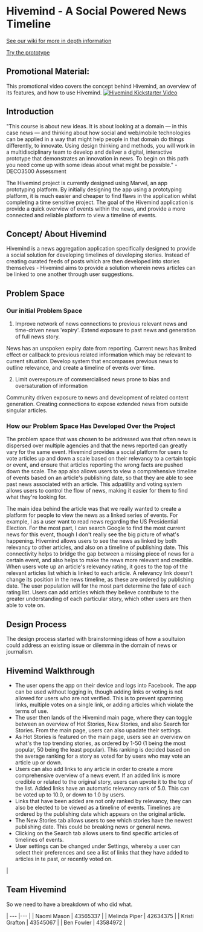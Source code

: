 # Hivemind - A Social Powered News Timeline
[See our wiki for more in depth information](https://github.com/deco3500/hivemind/wiki)

[Try the prototype](https://marvelapp.com/1e351bh/screen/16133028)

## Promotional Material:
This promotional video covers the concept behind Hivemind, an overview of its features, and how to use Hivemind.
[![Hivemind Kickstarter Video](http://img.youtube.com/vi/p6Wl6kO_hCI/0.jpg)](http://www.youtube.com/watch?v=p6Wl6kO_hCI "Hivemind")

## Introduction
"This course is about new ideas. It is about looking at a domain — in this case news — and thinking about how social and web/mobile technologies can be applied in a way that might help people in that domain do things differently, to innovate. Using design thinking and methods, you will work in a multidisciplinary team to develop and deliver a digital, interactive prototype that demonstrates an innovation in news. To begin on this path you need come up with some ideas about what might be possible." - DECO3500 Assessment

The Hivemind project is currently designed using Marvel, an app prototyping platform. By initially designing the app using a prototyping platform, it is much easier and cheaper to find flaws in the application whilst completing a time sensitive project. The goal of the Hivemind application is provide a quick overview of events within the news, and provide a more connected and reliable platform to view a timeline of events.

## Concept/ About Hivemind
Hivemind is a news aggregation application specifically designed to provide a social solution for developing timelines of developing stories. Instead of creating curated feeds of posts which are then developed into stories themselves - Hivemind aims to provide a solution wherein news articles can be linked to one another through user suggestions. 


## Problem Space
### Our initial Problem Space
1. Improve network of news connections to previous relevant news and time-driven news 'expiry'. Extend exposure to past news and generation of full news story.

News has an unspoken expiry date from reporting. Current news has limited effect or callback to previous related information which may be relevant to current situation. Develop system that encompases previous news to outline relevance, and create a timeline of events over time.

2. Limit overexposure of commercialised news prone to bias and oversaturation of information

Community driven exposure to news and development of related content generation. Creating connections to expose extended news from outside singular articles.

### How our Problem Space Has Developed Over the Project
The problem space that was chosen to be addressed was that often news is dispersed over multiple agencies and that the news reported can greatly vary for the same event. Hivemind provides a social platform for users to vote articles up and down a scale based on their relevancy to a certain topic or event, and ensure that articles reporting the wrong facts are pushed down the scale. The app also allows users to view a comprehensive timeline of events based on an article's publishing date, so that they are able to see past news associated with an article. This adpatility and voting system allows users to control the flow of news, making it easier for them to find what they're looking for.

The main idea behind the article was that we really wanted to create a platform for people to view the news as a linked series of events. For example, I as a user want to read news regarding the US Presidential Election. For the most part, I can search Google to find the most current news for this event, though I don't really see the big picture of what's happening. Hivemind allows users to see the news as linked by both relevancy to other articles, and also on a timeline of publishing date. This connectivity helps to bridge the gap between a missing piece of news for a certain event, and also helps to make the news more relevant and credible. When users vote up an article's relevancy rating, it goes to the top of the relevant articles list which is linked to each article. A relevancy link doesn't change its position in the news timeline, as these are ordered by publishing date. The user population will for the most part determine the fate of each rating list. Users can add articles which they believe contribute to the greater understanding of each particular story, which other users are then able to vote on. 

## Design Process
The design process started with brainstorming ideas of how a soultuion could address an existing issue or dilemma in the domain of news or journalism. 

## Hivemind Walkthrough
* The user opens the app on their device and logs into Facebook. The app can be used without logging in, though adding links or voting is not allowed for users who are not verified. This is to prevent spamming links, multiple votes on a single link, or adding articles which violate the terms of use.
* The user then lands of the Hivemind main page, where they can toggle between an overview of Hot Stories, New Stories, and also Search for Stories. From the main page, users can also upadate their settings.
* As Hot Stories is featured on the main page, users see an overview on what's the top trending stories, as ordered by 1-50 (1 being the most popular, 50 being the least popular). This ranking is decided based on the average ranking for a story as voted for by users who may vote an article up or down.
* Users can also add links to any article in order to create a more comprehensive overview of a news event. If an added link is more credible or related to the original story, users can upvote it to the top of the list. Added links have an automatic relevancy rank of 5.0. This can be voted up to 10.0, or down to 1.0 by users.
* Links that have been added are not only ranked by relevancy, they can also be elected to be viewed as a timeline of events. Timelines are ordered by the publishing date which appears on the original article.
* The New Stories tab allows users to see which stories have the newest publishing date. This could be breaking news or general news.
* Clicking on the Search tab allows users to find specific articles of timelines of events.
* User settings can be changed under Settings, whereby a user can select their preferences and see a list of links that they have added to articles in te past, or recently voted on.

|
##  Team Hivemind
 So we need to have a breakdown of who did what. 
 

| --- |--- |
| Naomi Mason | 43565337 |
| Melinda Piper | 42634375 |
| Kristi Grafton | 43545067 |
| Ben Fowler | 43584972 |


